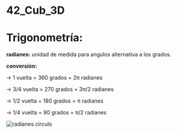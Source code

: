 # 42_Cub_3D

# Trigonometría:

**radianes:** unidad de medida para angulos alternativa a los grados. 

**conversión:** 

-> 1 vuelta = 360 grados = 2π radianes

-> 3/4 vuelta = 270 grados = 3π/2 radianes

-> 1/2 vuelta = 180 grados = π radianes

-> 1/4 vuelta = 90 grados = π/2 radianes

![radianes circulo](image.png)